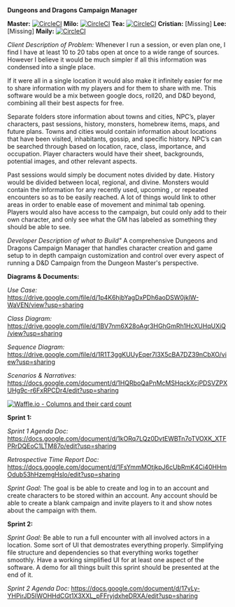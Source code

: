 **Dungeons and Dragons Campaign Manager**

**Master:** [![CircleCI](https://circleci.com/gh/ithaca-comp-345/Game_Masters_Friend/tree/master.svg?style=svg)](https://circleci.com/gh/ithaca-comp-345/Game_Masters_Friend/tree/master) **Milo:** [![CircleCI](https://circleci.com/gh/ithaca-comp-345/Game_Masters_Friend/tree/session.svg?style=svg)](https://circleci.com/gh/ithaca-comp-345/Game_Masters_Friend/tree/session) **Tea:** [![CircleCI](https://circleci.com/gh/ithaca-comp-345/Game_Masters_Friend.svg?style=svg)](https://circleci.com/gh/ithaca-comp-345/Game_Masters_Friend) **Cristian:** [Missing] **Lee:** [Missing] **Maily:** [![CircleCI](https://circleci.com/gh/ithaca-comp-345/Game_Masters_Friend/tree/character.svg?style=svg)](https://circleci.com/gh/ithaca-comp-345/Game_Masters_Friend/tree/character)

*Client Description of Problem:*
Whenever I run a session, or even plan one, I find I have at least 10 to 20 tabs open at once to a wide range of sources. However I believe it would be much simpler if all this information was condensed into a single place.

If it were all in a single location it would also make it infinitely easier for me to share information with my players and for them to share with me. This software would be a mix between google docs, roll20, and D&D beyond, combining all their best aspects for free.

Separate folders store information about towns and cities, NPC’s, player characters, past sessions, history, monsters, homebrew items, maps, and future plans. Towns and cities would contain information about locations that have been visited, inhabitants, gossip, and specific history. NPC’s can be searched through based on location, race, class, importance, and occupation. Player characters would have their sheet, backgrounds, potential images, and other relevant aspects.

Past sessions would simply be document notes divided by date. History would be divided between local, regional, and divine. Monsters would contain the information for any recently used, upcoming , or repeated encounters so as to be easily reached. A lot of things would link to other areas in order to enable ease of movement and minimal tab opening. Players would also have access to the campaign, but could only add to their own character, and only see what the GM has labeled as something they should be able to see.

*Developer Description of what to Build"*
A comprehensive Dungeons and Dragons Campaign Manager that handles character creation and game setup to in depth campaign customization and control over every aspect of running a D&D Campaign from the Dungeon Master's perspective. 

**Diagrams & Documents:**


*Use Case:* https://drive.google.com/file/d/1p4K6hjbYagDxPDh6aoDSW0jklW-WaVEN/view?usp=sharing

*Class Diagram:* https://drive.google.com/file/d/1BV7nm6X28oAgr3HGhGmRh1HcXUHqUXiQ/view?usp=sharing

*Sequence Diagram:* https://drive.google.com/file/d/1R1T3ggKUUyEqer7l3X5cBA7DZ39nCbXO/view?usp=sharing

*Scenarios & Narratives:* https://docs.google.com/document/d/1HQRboQaPnMcMSHqckXcjPDSVZPXUHg9c-r6FxRPCDr4/edit?usp=sharing

[![Waffle.io - Columns and their card count](https://badge.waffle.io/ithaca-comp-345/Game_Masters_Friend.svg?columns=all)](https://waffle.io/ithaca-comp-345/Game_Masters_Friend)

**Sprint 1:**

*Sprint 1 Agenda Doc:* https://docs.google.com/document/d/1kORq7LQz0DvtEWBTn7oTVOXK_XTFPRrDQEoC1LTM87o/edit?usp=sharing

*Retrospective Time Report Doc:* https://docs.google.com/document/d/1FsYmmMOtjkpJ6cUbRmK4Ci40HHmOdub53hHzemgHslo/edit?usp=sharing

*Sprint Goal:* The goal is be able to create and log in to an account and create characters to be stored within an account. Any account should be able to create a blank campaign and invite players to it and show notes about the campaign with them.

**Sprint 2:**

*Sprint Goal:* Be able to run a full encounter with all involved actors in a location. Some sort of UI that demostrates everything properly. Simplifying file structure and dependencies so that everything works together smoothly. Have a working simplified UI for at least one aspect of the software. A demo for all things built this sprint should be presented at the end of it.

*Sprint 2 Agenda Doc:* https://docs.google.com/document/d/17vLy-YHPirJD5IWOHHdCGt1X3XXL_pFFryjdxheDRXA/edit?usp=sharing
